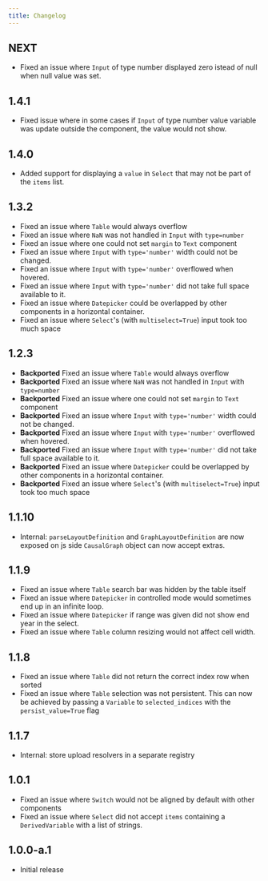 ```yaml
---
title: Changelog
---
```


## NEXT

-   Fixed an issue where `Input` of type number displayed zero istead of null when null value was set.

## 1.4.1

-   Fixed issue where in some cases if `Input` of type number value variable was update outside the component, the value would not show.

## 1.4.0

-   Added support for displaying a `value` in `Select` that may not be part of the `items` list.

## 1.3.2

-   Fixed an issue where `Table` would always overflow
-   Fixed an issue where `NaN` was not handled in `Input` with `type=number`
-   Fixed an issue where one could not set `margin` to `Text` component
-   Fixed an issue where `Input` with `type='number'` width could not be changed.
-   Fixed an issue where `Input` with `type='number'` overflowed when hovered.
-   Fixed an issue where `Input` with `type='number'` did not take full space available to it.
-   Fixed an issue where `Datepicker` could be overlapped by other components in a horizontal container.
-   Fixed an issue where `Select`'s (with `multiselect=True`) input took too much space

## 1.2.3

-   **Backported** Fixed an issue where `Table` would always overflow
-   **Backported** Fixed an issue where `NaN` was not handled in `Input` with `type=number`
-   **Backported** Fixed an issue where one could not set `margin` to `Text` component
-   **Backported** Fixed an issue where `Input` with `type='number'` width could not be changed.
-   **Backported** Fixed an issue where `Input` with `type='number'` overflowed when hovered.
-   **Backported** Fixed an issue where `Input` with `type='number'` did not take full space available to it.
-   **Backported** Fixed an issue where `Datepicker` could be overlapped by other components in a horizontal container.
-   **Backported** Fixed an issue where `Select`'s (with `multiselect=True`) input took too much space

## 1.1.10

-   Internal: `parseLayoutDefinition` and `GraphLayoutDefinition` are now exposed on js side `CausalGraph` object can now accept extras.

## 1.1.9

-   Fixed an issue where `Table` search bar was hidden by the table itself
-   Fixed an issue where `Datepicker` in controlled mode would sometimes end up in an infinite loop.
-   Fixed an issue where `Datepicker` if range was given did not show end year in the select.
-   Fixed an issue where `Table` column resizing would not affect cell width.

## 1.1.8

-   Fixed an issue where `Table` did not return the correct index row when sorted
-   Fixed an issue where `Table` selection was not persistent. This can now be achieved by passing a `Variable` to `selected_indices` with the `persist_value=True` flag

## 1.1.7

-   Internal: store upload resolvers in a separate registry

## 1.0.1

-   Fixed an issue where `Switch` would not be aligned by default with other components
-   Fixed an issue where `Select` did not accept `items` containing a `DerivedVariable` with a list of strings.

## 1.0.0-a.1

-   Initial release
